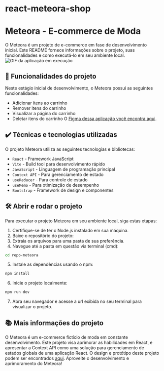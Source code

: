 # react-meteora-shop
 
# Meteora - E-commerce de Moda

O Meteora é um projeto de e-commerce em fase de desenvolvimento inicial. Este README fornece informações sobre o projeto, suas funcionalidades e como executá-lo em seu ambiente local.
![GIF da aplicação em execução](meteora-app.gif)
## 🔨 Funcionalidades do projeto
Neste estágio inicial de desenvolvimento, o Meteora possui as seguintes funcionalidades:
- Adicionar itens ao carrinho
- Remover itens do carrinho
- Visualizar a página do carrinho
- Deletar itens do carrinho
O [Figma dessa aplicação você encontra aqui](https://www.figma.com/file/R5ATrWK1nC44Eyeo6XZXlr/Meteora---Context-API?node-id=2386%3A2430&mode=dev).
## ✔️ Técnicas e tecnologias utilizadas
O projeto Meteora utiliza as seguintes tecnologias e bibliotecas:
- `React` - Framework JavaScript
- `Vite` - Build tool para desenvolvimento rápido
- `JavaScript` - Linguagem de programação principal
- `Context API` - Para gerenciamento de estado
- `useReducer` - Para controle de estado
- `useMemo` - Para otimização de desempenho
- `Bootstrap` - Framework de design e componentes
## 🛠️ Abrir e rodar o projeto
Para executar o projeto Meteora em seu ambiente local, siga estas etapas:
1. Certifique-se de ter o Node.js instalado em sua máquina.
2. Baixe o repositório do projeto:
3. Extraia os arquivos para uma pasta de sua preferência.
4. Navegue até a pasta em questão via terminal (cmd):
```bash
cd repo-meteora
```
5. Instale as dependências usando o npm:
```bash
npm install
```
6. Inicie o projeto localmente:
```bash
npm run dev
```
7. Abra seu navegador e acesse a url exibida no seu terminal para visualizar o projeto.
## 📚 Mais informações do projeto
O Meteora é um e-commerce fictício de moda em constante desenvolvimento. Este projeto visa aprimorar as habilidades em React, e apresentar a Context API como uma solução para gerenciamento de estados globais de uma aplicação React.
O design e protótipo deste projeto podem ser encontrados [aqui](https://www.figma.com/file/R5ATrWK1nC44Eyeo6XZXlr/Meteora---Context-API?node-id=2386%3A2430&mode=dev).
Aproveite o desenvolvimento e aprimoramento do Meteora!
